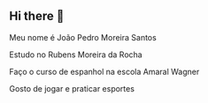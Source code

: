 ## Hi there 👋
Meu nome é João Pedro Moreira Santos

Estudo no Rubens Moreira da Rocha

Faço o curso de espanhol na escola Amaral Wagner

Gosto de jogar e praticar esportes
